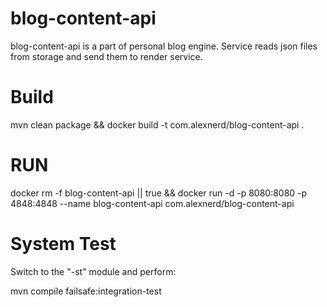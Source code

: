 # blog-content-api

blog-content-api is a part of personal blog engine. Service reads json files from storage and send them to render service.

# Build
mvn clean package && docker build -t com.alexnerd/blog-content-api .

# RUN

docker rm -f blog-content-api || true && docker run -d -p 8080:8080 -p 4848:4848 --name blog-content-api com.alexnerd/blog-content-api 

# System Test

Switch to the "-st" module and perform:

mvn compile failsafe:integration-test